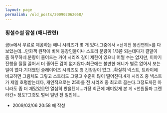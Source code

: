 ```yaml
---
layout: page
permalink: /old_posts/200902062058/
---
```


### 횡설수설 잡설 (애니관련)

곰tv에서 무료로 제공하는 애니 시리즈가 몇 개 있다.그중에서 <선계전 봉신연의>를 다 보았는데...만화책 원작에 비해 등장인물이나 스토리 분량이 1/3쯤 되는데다가 결말이 좀 허무하네.분량이 줄어드는 거야 시리즈 길이 제한이 있으니 어쩔 수는 없지만, 이야기 진행을 질질 끌어서 더 줄어든 감이 없지않다.최근에는 볼만한 애니가 별로 없어서 보는 일이 없다.기대했던 슬레이어즈 시리즈도 영 긴장감이 없고...확실히 넥스트, 트라이에 비교하면 그림체도 그렇고 스토리도 그렇고 수준이 많이 떨어진다.4개 시리즈 중 넥스트가 제일 호평받는데다, 개인적으로는 25화를 전 시리즈 중 최고로 꼽는다.그정도까진 아니라도 좀 더 재밌었으면 열심히 봤을텐데...가장 최근에 재미있게 본 게 <천원돌파 그렌라간> 정도?그것도 벌써 일년 전 일인데...



- 2009/02/06 20:58 에 작성